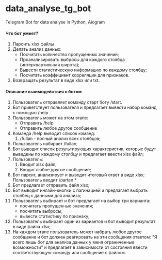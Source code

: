 # data_analyse_tg_bot
Telegram Bot for data analyse in Python, Aiogram

#### Что бот умеет?
1. Парсить xlsx файлы
2. Делать анализ данных:
	- Посчитать количество пропущенных значений;
	- Проанализировать выбросы для каждого столбца (интерквартильная широта);
	- Вывести статистическую информацию по каждому столбцу;
	- Посчитать коэффициент корреляции для признаков.
3. Возвращать результат в виде xlsx или txt.

#### Описание взаимодействия с ботом

1. Пользователь отправляет команду старт боту /start.
2. Бот приветствует пользователя и предлагает вывести набор команд с помощью /help
3. Пользователь может на этом этапе:
	- Отправить /help
	- Отправить любое другое сообщение
4. Команда /help выводит список команд:
	1. /fullan - полный анализ всех столбцов;
5. Пользователь набирает /fullan;
6. Бот выводит список результирующих характеристик, которые будут выведены по каждому столбцу и предлагает ввести xlsx файл;
7. Пользователь: 
	1. Вводит xlsx файл;
	2. Вводит любое другое сообщение;
8. Бот парсит, анализирует и выводит итоговый ответ в виде xlsx;
 Пользователь вводит /partan *
9. Бот предлагает отправить файл xlsx; 
10. Бот выводит инлайн-кнопки с пагинацией и предлагает выбрать столбец с данными для анализа; 
11. Пользователь выбирает и бот предлагает на выбор три варианта:
	- посчитать пропущенные значения;
	- посчитать выбросы;
	- вывести статистику по признаку;
12. Пользователь выбирает один из вариантов и бот выводит результат в виде файла xlsx;
13. На каждом этапе пользователь может набрать любое другое сообщение и бот должен реагировать на эти сообщения ответом: 
	 "Я всего лишь бот для анализа данных у меня ограниченные возможности" и предлагает в зависимости от состояния ввести соответствующую команду или сообщение с файлом.